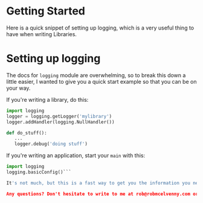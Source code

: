 # Getting Started

Here is a quick snippet of setting up logging, which is a very useful thing to have when writing Libraries. 

# Setting up logging

The docs for ```logging``` module are overwhelming, so to break this down a little easier, I wanted to give you a quick start example so that you can be on your way. 

If you're writing a library, do this:

``` python
import logging
logger = logging.getLogger('mylibrary')
logger.addHandler(logging.NullHandler())

def do_stuff():
   ...
   logger.debug('doing stuff')
```
If you're writing an application, start your `main` with this:

``` python
import logging
logging.basicConfig()```

It's not much, but this is a fast way to get you the information you need! 

Any questions? Don't hesitate to write to me at rob@robmcelvenny.com or leave your comments in the disqus box below! 